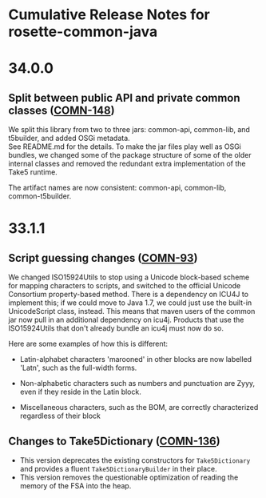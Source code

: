 # Cumulative Release Notes for rosette-common-java #

# 34.0.0 #

## Split between public API and private common classes ([COMN-148](http://jira.basistech.net/browse/COMN-148)) ##

We split this library from two to three jars: common-api, common-lib, and t5builder, and added OSGi metadata.  
See README.md for the details. To make the jar files play well as OSGi
bundles, we changed some of the package structure of some of the older
internal classes and removed the redundant extra implementation of the
Take5 runtime.

The artifact names are now consistent: common-api, common-lib, common-t5builder.

# 33.1.1 #

## Script guessing changes ([COMN-93](http://jira.basistech.net/browse/COMN-93)) ##

We changed ISO15924Utils to stop using a Unicode block-based scheme
for mapping characters to scripts, and switched to the official
Unicode Consortium property-based method. There is a dependency on
ICU4J to implement this; if we could move to Java 1.7, we could just
use the built-in UnicodeScript class, instead.  This means that maven
users of the common jar now pull in an additional dependency on icu4j.
Products that use the ISO15924Utils that don't already bundle an icu4j
must now do so.

Here are some examples of how this is different:

* Latin-alphabet characters 'marooned' in other blocks are now
  labelled 'Latn', such as the full-width forms.

* Non-alphabetic characters such as numbers and punctuation are Zyyy,
  even if they reside in the Latin block.

* Miscellaneous characters, such as the BOM, are correctly
  characterized regardless of their block
  
## Changes to Take5Dictionary  ([COMN-136](http://jira.basistech.net/browse/COMN-136)) ##
  
*  This version deprecates the existing constructors for
   `Take5Dictionary` and provides a fluent `Take5DictionaryBuilder` in
   their place. 
* This version removes the questionable optimization of reading the memory of the FSA into the heap.
